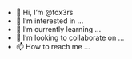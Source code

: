 - 👋 Hi, I’m @fox3rs
- 👀 I’m interested in ...
- 🌱 I’m currently learning ...
- 💞️ I’m looking to collaborate on ...
- 📫 How to reach me ...

<!---
fox3rs/fox3rs is a ✨ special ✨ repository because its `README.md` (this file) appears on your GitHub profile.
You can click the Preview link to take a look at your changes.
--->
